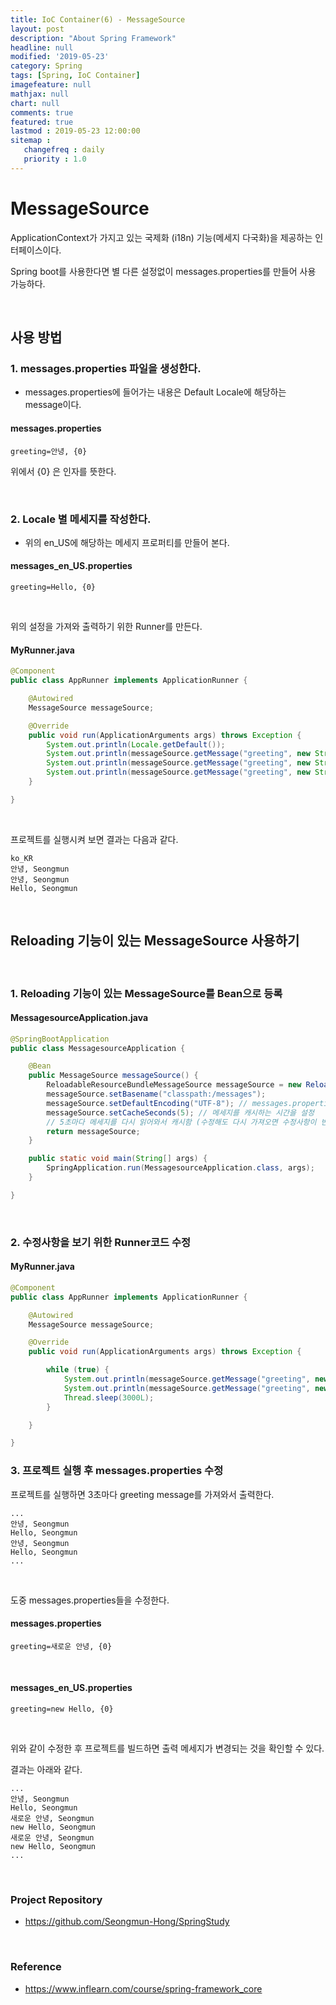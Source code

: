 ```yaml
---
title: IoC Container(6) - MessageSource
layout: post
description: "About Spring Framework"
headline: null
modified: '2019-05-23'
category: Spring
tags: [Spring, IoC Container]
imagefeature: null
mathjax: null
chart: null
comments: true
featured: true
lastmod : 2019-05-23 12:00:00
sitemap :  
   changefreq : daily
   priority : 1.0
---
```


# MessageSource

ApplicationContext가 가지고 있는 국제화 (i18n) 기능(메세지 다국화)을 제공하는 인터페이스이다.  
  
Spring boot를 사용한다면 별 다른 설정없이 messages.properties를 만들어 사용 가능하다.
  
<br />
  
## 사용 방법  
  
### 1. messages.properties 파일을 생성한다.  
  
- messages.properties에 들어가는 내용은 Default Locale에 해당하는 message이다.
  
#### messages.properties  
  
```vim
greeting=안녕, {0}
```  
  
위에서 {0} 은 인자를 뜻한다.  
  
<br />

### 2. Locale 별 메세지를 작성한다.  
  
- 위의 en_US에 해당하는 메세지 프로퍼티를 만들어 본다. 
  
#### messages_en_US.properties  
  
```vim
greeting=Hello, {0}
```  
  
<br />
  
위의 설정을 가져와 출력하기 위한 Runner를 만든다.
  
#### MyRunner.java  
  
```java
@Component
public class AppRunner implements ApplicationRunner {

    @Autowired
    MessageSource messageSource;

    @Override
    public void run(ApplicationArguments args) throws Exception {
        System.out.println(Locale.getDefault());
        System.out.println(messageSource.getMessage("greeting", new String[]{"Seongmun"}, Locale.getDefault()));
        System.out.println(messageSource.getMessage("greeting", new String[]{"Seongmun"}, Locale.KOREA));
        System.out.println(messageSource.getMessage("greeting", new String[]{"Seongmun"}, Locale.US));
    }

}
```   
  
<br />
 
프로젝트를 실행시켜 보면 결과는 다음과 같다.
  
```vim
ko_KR
안녕, Seongmun
안녕, Seongmun
Hello, Seongmun
```  
  
<br />

## Reloading 기능이 있는 MessageSource 사용하기

<br />  

### 1. Reloading 기능이 있는 MessageSource를 Bean으로 등록 

#### MessagesourceApplication.java
  
```java
@SpringBootApplication
public class MessagesourceApplication {

    @Bean
    public MessageSource messageSource() {
        ReloadableResourceBundleMessageSource messageSource = new ReloadableResourceBundleMessageSource();
        messageSource.setBasename("classpath:/messages");
        messageSource.setDefaultEncoding("UTF-8"); // messages.properties 의 인코딩 설정
        messageSource.setCacheSeconds(5); // 메세지를 캐시하는 시간을 설정 
        // 5초마다 메세지를 다시 읽어와서 캐시함 (수정해도 다시 가져오면 수정사항이 반영됨)
        return messageSource;
    }

    public static void main(String[] args) {
        SpringApplication.run(MessagesourceApplication.class, args);
    }

}
```  

<br />
  
### 2. 수정사항을 보기 위한 Runner코드 수정  

#### MyRunner.java  
  
```java
@Component
public class AppRunner implements ApplicationRunner {

    @Autowired
    MessageSource messageSource;

    @Override
    public void run(ApplicationArguments args) throws Exception {

        while (true) {
            System.out.println(messageSource.getMessage("greeting", new String[]{"Seongmun"}, Locale.getDefault()));
            System.out.println(messageSource.getMessage("greeting", new String[]{"Seongmun"}, Locale.US));
            Thread.sleep(3000L);
        }

    }

}
```   
  
### 3. 프로젝트 실행 후 messages.properties 수정  
  
프로젝트를 실행하면 3초마다 greeting message를 가져와서 출력한다.  
  
```vim
...
안녕, Seongmun
Hello, Seongmun
안녕, Seongmun
Hello, Seongmun
...
```  

<br />

도중 messages.properties들을 수정한다.  

#### messages.properties

```vim
greeting=새로운 안녕, {0}
``` 

<br />
  
#### messages_en_US.properties

```vim
greeting=new Hello, {0}
```  
  
<br />
  
위와 같이 수정한 후 프로젝트를 빌드하면 출력 메세지가 변경되는 것을 확인할 수 있다.
  
결과는 아래와 같다.
  
```vim
...
안녕, Seongmun
Hello, Seongmun
새로운 안녕, Seongmun
new Hello, Seongmun
새로운 안녕, Seongmun
new Hello, Seongmun
...
```  

<br />

### Project Repository 

- https://github.com/Seongmun-Hong/SpringStudy

<br />

### Reference

- https://www.inflearn.com/course/spring-framework_core